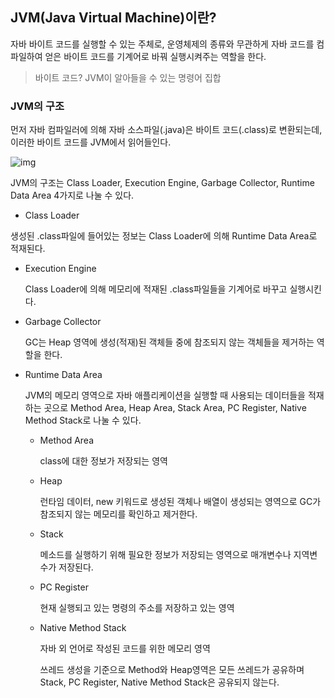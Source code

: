 ## JVM(Java Virtual Machine)이란?

자바 바이트 코드를 실행할 수 있는 주체로, 운영체제의 종류와 무관하게 자바 코드를 컴파일하여 얻은 바이트 코드를 기계어로 바꿔 실행시켜주는 역할을 한다.

> 바이트 코드? JVM이 알아들을 수 있는 명령어 집합

### JVM의 구조

먼저 자바 컴파일러에 의해 자바 소스파일(.java)은 바이트 코드(.class)로 변환되는데, 이러한 바이트 코드를 JVM에서 읽어들인다.

![img](https://media.vlpt.us/images/litien/post/a65da4a8-5dc4-422b-b91e-cafeafe464d3/image.png)

JVM의 구조는 Class Loader, Execution Engine, Garbage Collector, Runtime Data Area 4가지로 나눌 수 있다.

- Class Loader

생성된 .class파일에 들어있는 정보는 Class Loader에 의해 Runtime Data Area로 적재된다.

- Execution Engine

  Class Loader에 의해 메모리에 적재된 .class파일들을 기계어로 바꾸고 실행시킨다.

- Garbage Collector

  GC는 Heap 영역에 생성(적재)된 객체들 중에 참조되지 않는 객체들을 제거하는 역할을 한다.

- Runtime Data Area

  JVM의 메모리 영역으로 자바 애플리케이션을 실행할 때 사용되는 데이터들을 적재하는 곳으로 Method Area, Heap Area, Stack Area, PC Register, Native Method Stack로 나눌 수 있다.

  - Method Area 

    class에 대한 정보가 저장되는 영역

  - Heap 

    런타임 데이터, new 키워드로 생성된 객체나 배열이 생성되는 영역으로
    GC가 참조되지 않는 메모리를 확인하고 제거한다.

  - Stack

    메소드를 실행하기 위해 필요한 정보가 저장되는 영역으로 매개변수나 지역변수가 저장된다.

  - PC Register

    현재 실행되고 있는 명령의 주소를 저장하고 있는 영역

  - Native Method Stack

    자바 외 언어로 작성된 코드를 위한 메모리 영역


    쓰레드 생성을 기준으로 Method와 Heap영역은 모든 쓰레드가 공유하며 Stack, PC Register, Native Method Stack은 공유되지 않는다.









